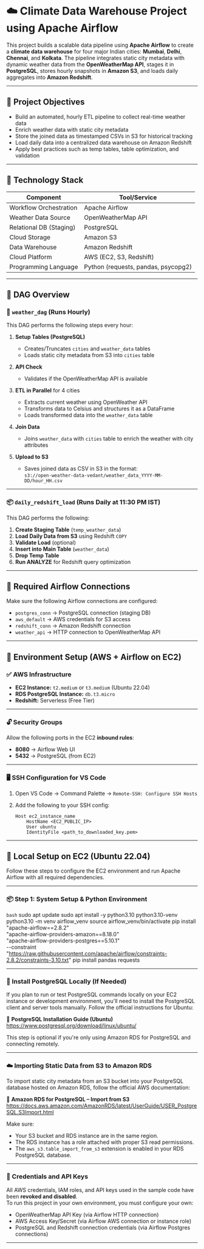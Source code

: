 # ☁️ Climate Data Warehouse Project using Apache Airflow

This project builds a scalable data pipeline using **Apache Airflow** to create a **climate data warehouse** for four major Indian cities: **Mumbai**, **Delhi**, **Chennai**, and **Kolkata**. The pipeline integrates static city metadata with dynamic weather data from the **OpenWeatherMap API**, stages it in **PostgreSQL**, stores hourly snapshots in **Amazon S3**, and loads daily aggregates into **Amazon Redshift**.

---

## 🎯 Project Objectives

- Build an automated, hourly ETL pipeline to collect real-time weather data
- Enrich weather data with static city metadata
- Store the joined data as timestamped CSVs in S3 for historical tracking
- Load daily data into a centralized data warehouse on Amazon Redshift
- Apply best practices such as temp tables, table optimization, and validation

---

## 🧱 Technology Stack

| Component     | Tool/Service         |
|---------------|----------------------|
| Workflow Orchestration | Apache Airflow |
| Weather Data Source    | OpenWeatherMap API |
| Relational DB (Staging) | PostgreSQL |
| Cloud Storage           | Amazon S3 |
| Data Warehouse          | Amazon Redshift |
| Cloud Platform          | AWS (EC2, S3, Redshift) |
| Programming Language    | Python (requests, pandas, psycopg2) |

---

## 📌 DAG Overview

### 🔁 `weather_dag` (Runs **Hourly**)

This DAG performs the following steps every hour:

1. **Setup Tables (PostgreSQL)**  
   - Creates/Truncates `cities` and `weather_data` tables
   - Loads static city metadata from S3 into `cities` table

2. **API Check**  
   - Validates if the OpenWeatherMap API is available

3. **ETL in Parallel** for 4 cities  
   - Extracts current weather using OpenWeather API
   - Transforms data to Celsius and structures it as a DataFrame
   - Loads transformed data into the `weather_data` table

4. **Join Data**  
   - Joins `weather_data` with `cities` table to enrich the weather with city attributes

5. **Upload to S3**  
   - Saves joined data as CSV in S3 in the format:  
     `s3://open-weather-data-vedant/weather_data_YYYY-MM-DD/hour_HH.csv`

---

### 📦 `daily_redshift_load` (Runs **Daily at 11:30 PM IST**)

This DAG performs the following:

1. **Create Staging Table** (`temp_weather_data`)
2. **Load Daily Data from S3** using Redshift `COPY`
3. **Validate Load** (optional)
4. **Insert into Main Table** (`weather_data`)
5. **Drop Temp Table**
6. **Run ANALYZE** for Redshift query optimization

---

## 🔐 Required Airflow Connections

Make sure the following Airflow connections are configured:

- `postgres_conn` → PostgreSQL connection (staging DB)
- `aws_default` → AWS credentials for S3 access
- `redshift_conn` → Amazon Redshift connection
- `weather_api` → HTTP connection to OpenWeatherMap API

---

## 🔧 Environment Setup (AWS + Airflow on EC2)

### ✅ AWS Infrastructure

- **EC2 Instance:** `t2.medium` or `t3.medium` (Ubuntu 22.04)
- **RDS PostgreSQL Instance:** `db.t3.micro`
- **Redshift:** Serverless (Free Tier)

---

### 🔓 Security Groups

Allow the following ports in the EC2 **inbound rules**:
- **8080** → Airflow Web UI
- **5432** → PostgreSQL (from EC2)

---

### 🖥 SSH Configuration for VS Code

1. Open VS Code → Command Palette → `Remote-SSH: Configure SSH Hosts`
2. Add the following to your SSH config:

   ```ssh
   Host ec2_instance_name
       HostName <EC2_PUBLIC_IP>
       User ubuntu
       IdentityFile <path_to_downloaded_key.pem>

---

## 🔧 Local Setup on EC2 (Ubuntu 22.04)

Follow these steps to configure the EC2 environment and run Apache Airflow with all required dependencies.

---

### 📦 Step 1: System Setup & Python Environment

```bash```
sudo apt update
sudo apt install -y python3.10 python3.10-venv
python3.10 -m venv airflow_venv
source airflow_venv/bin/activate
pip install "apache-airflow==2.8.2" \
            "apache-airflow-providers-amazon==8.18.0" \
            "apache-airflow-providers-postgres==5.10.1" \
            --constraint "https://raw.githubusercontent.com/apache/airflow/constraints-2.8.2/constraints-3.10.txt"
pip install pandas requests


---


### 🐘 Install PostgreSQL Locally (If Needed)

If you plan to run or test PostgreSQL commands locally on your EC2 instance or development environment, you'll need to install the PostgreSQL client and server tools manually. Follow the official instructions for Ubuntu:

🔗 **PostgreSQL Installation Guide (Ubuntu)**  
https://www.postgresql.org/download/linux/ubuntu/

This step is optional if you're only using Amazon RDS for PostgreSQL and connecting remotely.

---

### ☁️ Importing Static Data from S3 to Amazon RDS

To import static city metadata from an S3 bucket into your PostgreSQL database hosted on Amazon RDS, follow the official AWS documentation:

🔗 **Amazon RDS for PostgreSQL – Import from S3**  
https://docs.aws.amazon.com/AmazonRDS/latest/UserGuide/USER_PostgreSQL.S3Import.html

Make sure:
- Your S3 bucket and RDS instance are in the same region.
- The RDS instance has a role attached with proper S3 read permissions.
- The `aws_s3.table_import_from_s3` extension is enabled in your RDS PostgreSQL database.

---

### 🔐 Credentials and API Keys

All AWS credentials, IAM roles, and API keys used in the sample code have been **revoked and disabled**.  
To run this project in your own environment, you must configure your own:

- OpenWeatherMap API Key (via Airflow HTTP connection)
- AWS Access Key/Secret (via Airflow AWS connection or instance role)
- PostgreSQL and Redshift connection credentials (via Airflow Postgres connections)

---
